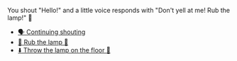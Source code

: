 You shout "Hello!" and a little voice responds with "Don't yell at me! Rub the lamp!" 🏮

- [🗣️ Continuing shouting](../WIP.md)
- [🧽 Rub the lamp 🏮](3-AA.md)
- [⬇️ Throw the lamp on the floor 🏮](../WIP.md)
